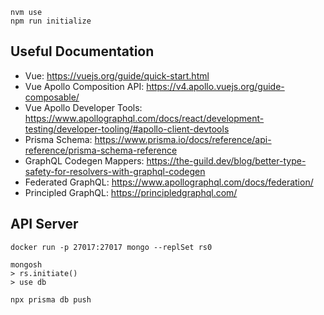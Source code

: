 ```
nvm use
npm run initialize
```

## Useful Documentation

- Vue: https://vuejs.org/guide/quick-start.html
- Vue Apollo Composition API: https://v4.apollo.vuejs.org/guide-composable/
- Vue Apollo Developer Tools: https://www.apollographql.com/docs/react/development-testing/developer-tooling/#apollo-client-devtools
- Prisma Schema: https://www.prisma.io/docs/reference/api-reference/prisma-schema-reference
- GraphQL Codegen Mappers: https://the-guild.dev/blog/better-type-safety-for-resolvers-with-graphql-codegen
- Federated GraphQL: https://www.apollographql.com/docs/federation/
- Principled GraphQL: https://principledgraphql.com/

## API Server

```
docker run -p 27017:27017 mongo --replSet rs0

mongosh
> rs.initiate()
> use db

npx prisma db push
```
